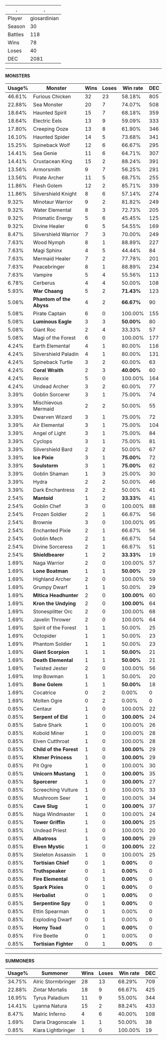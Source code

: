 .|.
|-|-
Player|giosardinian
Season|30
Battles|118
Wins|78
Loses|40
DEC|2081

---
**MONSTERS**

Usage%|Monster|Wins|Loses|Win rate|DEC|
-|-|-|-|-|-|
46.61%|Furious Chicken|32|23|58.18%|805|
22.88%|Sea Monster|20|7|74.07%|508|
18.64%|Haunted Spirit|15|7|68.18%|359|
18.64%|Electric Eels|13|9|59.09%|333|
17.80%|Creeping Ooze|13|8|61.90%|346|
16.10%|Haunted Spider|14|5|73.68%|341|
15.25%|Spineback Wolf|12|6|66.67%|295|
14.41%|Sea Genie|11|6|64.71%|307|
14.41%|Crustacean King|15|2|88.24%|391|
13.56%|Armorsmith|9|7|56.25%|291|
13.56%|Pirate Archer|11|5|68.75%|255|
11.86%|Flesh Golem|12|2|85.71%|339|
11.86%|Silvershield Knight|8|6|57.14%|274|
9.32%|Minotaur Warrior|9|2|81.82%|249|
9.32%|Water Elemental|8|3|72.73%|205|
9.32%|Prismatic Energy|5|6|45.45%|125|
9.32%|Divine Healer|6|5|54.55%|169|
8.47%|Silvershield Warrior|7|3|70.00%|249|
7.63%|Wood Nymph|8|1|88.89%|227|
7.63%|Magi Sphinx|4|5|44.44%|84|
7.63%|Mermaid Healer|7|2|77.78%|201|
7.63%|Peacebringer|8|1|88.89%|234|
7.63%|Vampire|5|4|55.56%|113|
6.78%|Cerberus|4|4|50.00%|108|
5.93%|**War Chaang**|5|2|**71.43%**|123|
5.08%|**Phantom of the Abyss**|4|2|**66.67%**|90|
5.08%|Pirate Captain|6|0|100.00%|155|
5.08%|**Luminous Eagle**|3|3|**50.00%**|80|
5.08%|Giant Roc|2|4|33.33%|57|
5.08%|Magi of the Forest|6|0|100.00%|177|
4.24%|Earth Elemental|4|1|80.00%|116|
4.24%|Silvershield Paladin|4|1|80.00%|131|
4.24%|Spineback Turtle|3|2|60.00%|63|
4.24%|**Coral Wraith**|2|3|**40.00%**|60|
4.24%|Rexxie|5|0|100.00%|164|
4.24%|Undead Archer|3|2|60.00%|77|
3.39%|Goblin Sorcerer|3|1|75.00%|74|
3.39%|Mischievous Mermaid|2|2|50.00%|55|
3.39%|Dwarven Wizard|3|1|75.00%|72|
3.39%|Air Elemental|3|1|75.00%|104|
3.39%|Angel of Light|3|1|75.00%|84|
3.39%|Cyclops|3|1|75.00%|81|
3.39%|Silvershield Bard|2|2|50.00%|67|
3.39%|**Ice Pixie**|3|1|**75.00%**|72|
3.39%|**Soulstorm**|3|1|**75.00%**|62|
3.39%|Goblin Shaman|1|3|25.00%|30|
3.39%|Hydra|2|2|50.00%|46|
3.39%|Dark Enchantress|2|2|50.00%|41|
2.54%|**Mantoid**|1|2|**33.33%**|41|
2.54%|Goblin Chef|3|0|100.00%|88|
2.54%|Frozen Soldier|2|1|66.67%|56|
2.54%|Brownie|3|0|100.00%|95|
2.54%|Enchanted Pixie|2|1|66.67%|56|
2.54%|Goblin Mech|2|1|66.67%|54|
2.54%|Divine Sorceress|2|1|66.67%|51|
2.54%|**Shieldbearer**|1|2|**33.33%**|19|
1.69%|Naga Warrior|2|0|100.00%|57|
1.69%|**Lone Boatman**|1|1|**50.00%**|29|
1.69%|Highland Archer|2|0|100.00%|59|
1.69%|Grumpy Dwarf|1|1|50.00%|29|
1.69%|**Mitica Headhunter**|2|0|**100.00%**|60|
1.69%|**Kron the Undying**|2|0|**100.00%**|64|
1.69%|Stonesplitter Orc|2|0|100.00%|68|
1.69%|Javelin Thrower|2|0|100.00%|64|
1.69%|Spirit of the Forest|1|1|50.00%|25|
1.69%|Octopider|1|1|50.00%|23|
1.69%|Phantom Soldier|1|1|50.00%|23|
1.69%|**Giant Scorpion**|1|1|**50.00%**|21|
1.69%|**Death Elemental**|1|1|**50.00%**|21|
1.69%|Twisted Jester|2|0|100.00%|56|
1.69%|Imp Bowman|1|1|50.00%|20|
1.69%|**Bone Golem**|1|1|**50.00%**|18|
1.69%|Cocatrice|0|2|0.00%|0|
1.69%|Molten Ogre|0|2|0.00%|0|
0.85%|Centaur|1|0|100.00%|22|
0.85%|**Serpent of Eld**|1|0|**100.00%**|24|
0.85%|Sabre Shark|1|0|100.00%|26|
0.85%|Kobold Miner|1|0|100.00%|28|
0.85%|Elven Cutthroat|1|0|100.00%|28|
0.85%|**Child of the Forest**|1|0|**100.00%**|29|
0.85%|**Khmer Princess**|1|0|**100.00%**|29|
0.85%|Pit Ogre|1|0|100.00%|30|
0.85%|**Unicorn Mustang**|1|0|**100.00%**|35|
0.85%|**Sporcerer**|1|0|**100.00%**|27|
0.85%|Screeching Vulture|1|0|100.00%|33|
0.85%|Mushroom Seer|1|0|100.00%|34|
0.85%|**Cave Slug**|1|0|**100.00%**|37|
0.85%|Naga Windmaster|1|0|100.00%|24|
0.85%|**Tower Griffin**|1|0|**100.00%**|25|
0.85%|Undead Priest|1|0|100.00%|20|
0.85%|**Albatross**|1|0|**100.00%**|29|
0.85%|**Elven Mystic**|1|0|**100.00%**|22|
0.85%|Skeleton Assassin|1|0|100.00%|25|
0.85%|**Tortisian Chief**|0|1|**0.00%**|0|
0.85%|**Truthspeaker**|0|1|**0.00%**|0|
0.85%|**Fire Elemental**|0|1|**0.00%**|0|
0.85%|**Spark Pixies**|0|1|**0.00%**|0|
0.85%|**Herbalist**|0|1|**0.00%**|0|
0.85%|**Serpentine Spy**|0|1|**0.00%**|0|
0.85%|Ettin Spearman|0|1|0.00%|0|
0.85%|Exploding Dwarf|0|1|0.00%|0|
0.85%|**Horny Toad**|0|1|**0.00%**|0|
0.85%|Fire Beetle|0|1|0.00%|0|
0.85%|**Tortisian Fighter**|0|1|**0.00%**|0|

---
**SUMMONERS**

Usage%|Summoner|Wins|Loses|Win rate|DEC|
-|-|-|-|-|-|
34.75%|Alric Stormbringer|28|13|68.29%|709|
22.88%|Zintar Mortalis|18|9|66.67%|425|
16.95%|Tyrus Paladium|11|9|55.00%|344|
14.41%|Lyanna Natura|15|2|88.24%|433|
8.47%|Malric Inferno|4|6|40.00%|108|
1.69%|Daria Dragonscale|1|1|50.00%|38|
0.85%|Kiara Lightbringer|1|0|100.00%|19|
